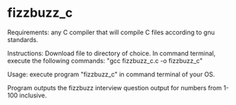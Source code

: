 # fizzbuzz_c

Requirements: any C compiler that will compile C files according to gnu standards.

Instructions:
    Download file to directory of choice.
    In command terminal, execute the following commands: "gcc fizzbuzz_c.c -o fizzbuzz_c"
    
Usage:
    execute program "fizzbuzz_c" in command terminal of your OS.
    
Program outputs the fizzbuzz interview question output for numbers from 1-100 inclusive.
